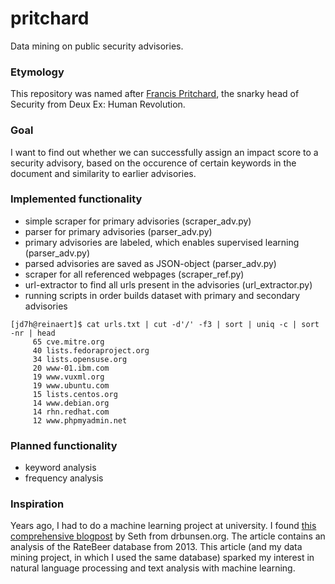# pritchard
Data mining on public security advisories.

### Etymology
This repository was named after [Francis Pritchard](http://deusex.wikia.com/wiki/Francis_Pritchard), the snarky head of Security from Deux Ex: Human Revolution.

### Goal
I want to find out whether we can successfully assign 
an impact score to a security advisory, 
based on the occurence of certain keywords in the document
and similarity to earlier advisories. 

### Implemented functionality
* simple scraper for primary advisories (scraper_adv.py)
* parser for primary advisories (parser_adv.py)
* primary advisories are labeled, which enables supervised learning (parser_adv.py)
* parsed advisories are saved as JSON-object (parser_adv.py)
* scraper for all referenced webpages (scraper_ref.py)
* url-extractor to find all urls present in the advisories (url_extractor.py)
* running scripts in order builds dataset with primary and secondary advisories

```
[jd7h@reinaert]$ cat urls.txt | cut -d'/' -f3 | sort | uniq -c | sort -nr | head 
     65 cve.mitre.org
     40 lists.fedoraproject.org
     34 lists.opensuse.org
     20 www-01.ibm.com
     19 www.vuxml.org
     19 www.ubuntu.com
     15 lists.centos.org
     14 www.debian.org
     14 rhn.redhat.com
     12 www.phpmyadmin.net
```

### Planned functionality
* keyword analysis
* frequency analysis

### Inspiration
Years ago, I had to do a machine learning project at university. I found [this comprehensive blogpost](http://www.drbunsen.org/beer-selection/) by Seth from drbunsen.org. The article contains an analysis of the RateBeer database from 2013. This article (and my data mining project, in which I used the same database) sparked my interest in natural language processing and text analysis with machine learning.

